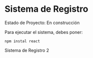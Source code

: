 <h1>Sistema de Registro</h1>

Estado de Proyecto: En construcción

Para ejecutar el sistema, debes poner:

```npm instal react```

Sistema de Registro 2
